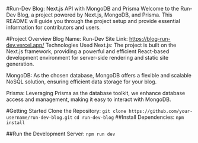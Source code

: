 #Run-Dev Blog: Next.js API with MongoDB and Prisma
Welcome to the Run-Dev Blog, a project powered by Next.js, MongoDB, and Prisma. This README will guide you through the project setup and provide essential information for contributors and users.

#Project Overview
Blog Name: Run-Dev
Site Link: https://blog-run-dev.vercel.app/
Technologies Used
Next.js: The project is built on the Next.js framework, providing a powerful and efficient React-based development environment for server-side rendering and static site generation.

MongoDB: As the chosen database, MongoDB offers a flexible and scalable NoSQL solution, ensuring efficient data storage for your blog.

Prisma: Leveraging Prisma as the database toolkit, we enhance database access and management, making it easy to interact with MongoDB.

#Getting Started
Clone the Repository:
`git clone https://github.com/your-username/run-dev-blog.git`
`cd run-dev-blog`
##Install Dependencies:
`npm install`

##Run the Development Server:
`npm run dev`
